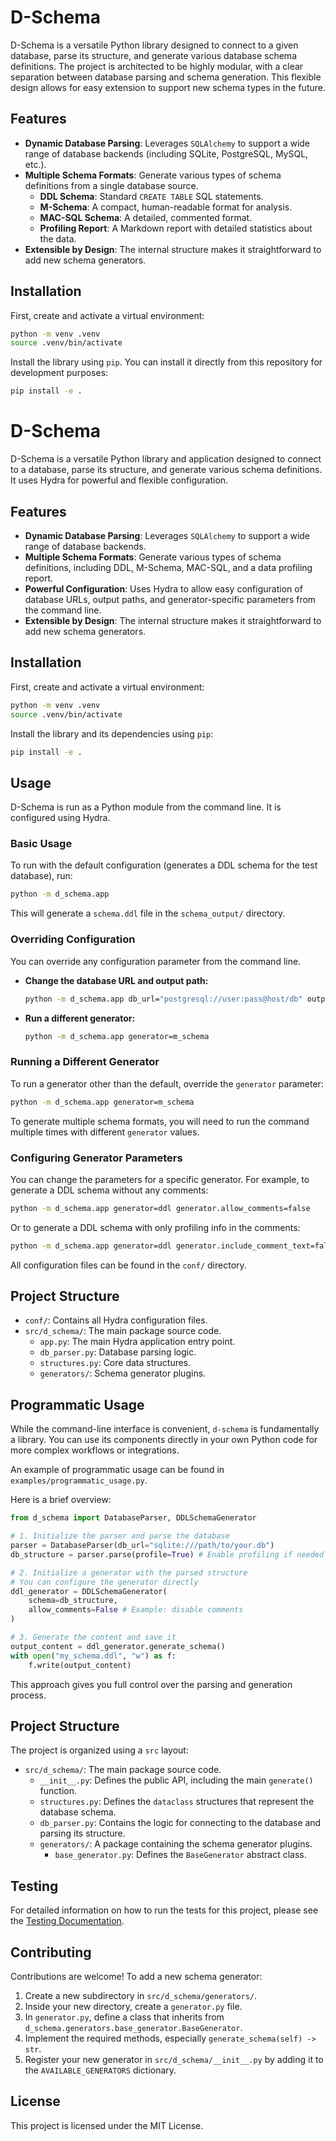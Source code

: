 # D-Schema

D-Schema is a versatile Python library designed to connect to a given database, parse its structure, and generate various database schema definitions. The project is architected to be highly modular, with a clear separation between database parsing and schema generation. This flexible design allows for easy extension to support new schema types in the future.

## Features

- **Dynamic Database Parsing**: Leverages `SQLAlchemy` to support a wide range of database backends (including SQLite, PostgreSQL, MySQL, etc.).
- **Multiple Schema Formats**: Generate various types of schema definitions from a single database source.
  - **DDL Schema**: Standard `CREATE TABLE` SQL statements.
  - **M-Schema**: A compact, human-readable format for analysis.
  - **MAC-SQL Schema**: A detailed, commented format.
  - **Profiling Report**: A Markdown report with detailed statistics about the data.
- **Extensible by Design**: The internal structure makes it straightforward to add new schema generators.

## Installation

First, create and activate a virtual environment:

```bash
python -m venv .venv
source .venv/bin/activate
```

Install the library using `pip`. You can install it directly from this repository for development purposes:

```bash
pip install -e .
```

# D-Schema

D-Schema is a versatile Python library and application designed to connect to a database, parse its structure, and generate various schema definitions. It uses Hydra for powerful and flexible configuration.

## Features

- **Dynamic Database Parsing**: Leverages `SQLAlchemy` to support a wide range of database backends.
- **Multiple Schema Formats**: Generate various types of schema definitions, including DDL, M-Schema, MAC-SQL, and a data profiling report.
- **Powerful Configuration**: Uses Hydra to allow easy configuration of database URLs, output paths, and generator-specific parameters from the command line.
- **Extensible by Design**: The internal structure makes it straightforward to add new schema generators.

## Installation

First, create and activate a virtual environment:

```bash
python -m venv .venv
source .venv/bin/activate
```

Install the library and its dependencies using `pip`:

```bash
pip install -e .
```

## Usage

D-Schema is run as a Python module from the command line. It is configured using Hydra.

### Basic Usage

To run with the default configuration (generates a DDL schema for the test database), run:

```bash
python -m d_schema.app
```

This will generate a `schema.ddl` file in the `schema_output/` directory.

### Overriding Configuration

You can override any configuration parameter from the command line.

- **Change the database URL and output path:**
  ```bash
  python -m d_schema.app db_url="postgresql://user:pass@host/db" output_path="./my_schemas"
  ```

- **Run a different generator:**
  ```bash
  python -m d_schema.app generator=m_schema
  ```

### Running a Different Generator

To run a generator other than the default, override the `generator` parameter:

```bash
python -m d_schema.app generator=m_schema
```

To generate multiple schema formats, you will need to run the command multiple times with different `generator` values.

### Configuring Generator Parameters

You can change the parameters for a specific generator. For example, to generate a DDL schema without any comments:

```bash
python -m d_schema.app generator=ddl generator.allow_comments=false
```

Or to generate a DDL schema with only profiling info in the comments:

```bash
python -m d_schema.app generator=ddl generator.include_comment_text=false generator.include_examples=false
```

All configuration files can be found in the `conf/` directory.

## Project Structure

- `conf/`: Contains all Hydra configuration files.
- `src/d_schema/`: The main package source code.
  - `app.py`: The main Hydra application entry point.
  - `db_parser.py`: Database parsing logic.
  - `structures.py`: Core data structures.
  - `generators/`: Schema generator plugins.

## Programmatic Usage

While the command-line interface is convenient, `d-schema` is fundamentally a library. You can use its components directly in your own Python code for more complex workflows or integrations.

An example of programmatic usage can be found in `examples/programmatic_usage.py`.

Here is a brief overview:

```python
from d_schema import DatabaseParser, DDLSchemaGenerator

# 1. Initialize the parser and parse the database
parser = DatabaseParser(db_url="sqlite:///path/to/your.db")
db_structure = parser.parse(profile=True) # Enable profiling if needed

# 2. Initialize a generator with the parsed structure
# You can configure the generator directly
ddl_generator = DDLSchemaGenerator(
    schema=db_structure,
    allow_comments=False # Example: disable comments
)

# 3. Generate the content and save it
output_content = ddl_generator.generate_schema()
with open("my_schema.ddl", "w") as f:
    f.write(output_content)
```

This approach gives you full control over the parsing and generation process.


## Project Structure

The project is organized using a `src` layout:

- `src/d_schema/`: The main package source code.
  - `__init__.py`: Defines the public API, including the main `generate()` function.
  - `structures.py`: Defines the `dataclass` structures that represent the database schema.
  - `db_parser.py`: Contains the logic for connecting to the database and parsing its structure.
  - `generators/`: A package containing the schema generator plugins.
    - `base_generator.py`: Defines the `BaseGenerator` abstract class.

## Testing

For detailed information on how to run the tests for this project, please see the [Testing Documentation](./tests/README.md).

## Contributing

Contributions are welcome! To add a new schema generator:

1.  Create a new subdirectory in `src/d_schema/generators/`.
2.  Inside your new directory, create a `generator.py` file.
3.  In `generator.py`, define a class that inherits from `d_schema.generators.base_generator.BaseGenerator`.
4.  Implement the required methods, especially `generate_schema(self) -> str`.
5.  Register your new generator in `src/d_schema/__init__.py` by adding it to the `AVAILABLE_GENERATORS` dictionary.

## License

This project is licensed under the MIT License.
